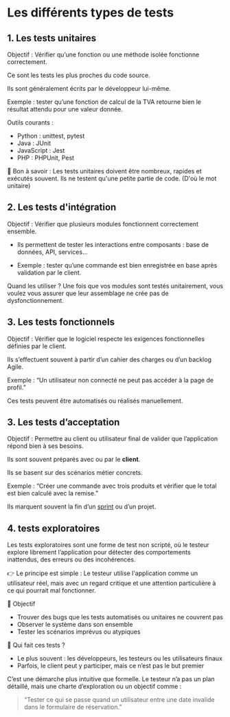 # Les différents types de tests

## 1. Les tests unitaires

Objectif : Vérifier qu’une fonction ou une méthode isolée fonctionne correctement.

Ce sont les tests les plus proches du code source.

Ils sont généralement écrits par le développeur lui-même.

Exemple : tester qu’une fonction de calcul de la TVA retourne bien le résultat attendu pour une valeur donnée.

Outils courants :
- Python : unittest, pytest
- Java : JUnit
- JavaScript : Jest
- PHP : PHPUnit, Pest

🧠 Bon à savoir : Les tests unitaires doivent être nombreux, rapides et exécutés souvent. Ils ne testent qu'une petite partie de code. (D'où le mot unitaire)

## 2. Les tests d'intégration

Objectif : Vérifier que plusieurs modules fonctionnent correctement ensemble.

- Ils permettent de tester les interactions entre composants : base de données, API, services...

- Exemple : tester qu’une commande est bien enregistrée en base après validation par le client.

Quand les utiliser ? Une fois que vos modules sont testés unitairement, vous voulez vous assurer que leur assemblage ne crée pas de dysfonctionnement.

## 3. Les tests fonctionnels

Objectif : Vérifier que le logiciel respecte les exigences fonctionnelles définies par le client.

Ils s’effectuent souvent à partir d’un cahier des charges ou d’un backlog Agile.

Exemple : “Un utilisateur non connecté ne peut pas accéder à la page de profil.”

Ces tests peuvent être automatisés ou réalisés manuellement.

## 3. Les tests d’acceptation

Objectif : Permettre au client ou utilisateur final de valider que l’application répond bien à ses besoins.

Ils sont souvent préparés avec ou par le **client**.

Ils se basent sur des scénarios métier concrets.

Exemple : “Créer une commande avec trois produits et vérifier que le total est bien calculé avec la remise.”

Ils marquent souvent la fin d’un [sprint]('./gestion/sprint.md') ou d’un projet.

## 4. tests exploratoires

Les tests exploratoires sont une forme de test non scripté, où le testeur explore librement l’application pour détecter des comportements inattendus, des erreurs ou des incohérences.

👉 Le principe est simple :
Le testeur utilise l'application comme un utilisateur réel, mais avec un regard critique et une attention particulière à ce qui pourrait mal fonctionner.

🎯 Objectif
- Trouver des bugs que les tests automatisés ou unitaires ne couvrent pas
- Observer le système dans son ensemble
- Tester les scénarios imprévus ou atypiques

🧠 Qui fait ces tests ?

- Le plus souvent : les développeurs, les testeurs ou les utilisateurs finaux
- Parfois, le client peut y participer, mais ce n’est pas le but premier

C’est une démarche plus intuitive que formelle. Le testeur n’a pas un plan détaillé, mais une charte d’exploration ou un objectif comme :

> “Tester ce qui se passe quand un utilisateur entre une date invalide dans le formulaire de réservation.”

